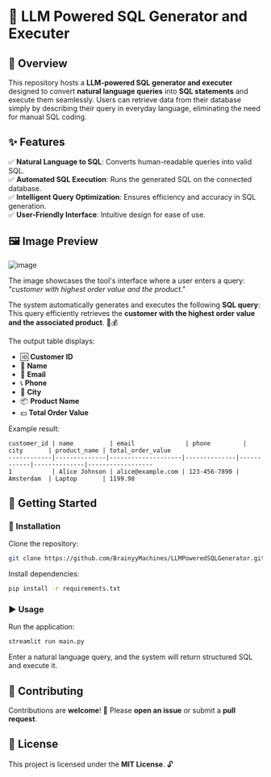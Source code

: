 # 🚀 LLM Powered SQL Generator and Executer

## 📝 Overview
This repository hosts a **LLM-powered SQL generator and executer** designed to convert **natural language queries** into **SQL statements** and execute them seamlessly. Users can retrieve data from their database simply by describing their query in everyday language, eliminating the need for manual SQL coding.

## ✨ Features
✅ **Natural Language to SQL**: Converts human-readable queries into valid SQL.  
✅ **Automated SQL Execution**: Runs the generated SQL on the connected database.  
✅ **Intelligent Query Optimization**: Ensures efficiency and accuracy in SQL generation.  
✅ **User-Friendly Interface**: Intuitive design for ease of use.  

## 🖼️ Image Preview

![image](https://github.com/user-attachments/assets/d2118892-5b0c-475b-af91-3ab37e074bff)

The image showcases the tool's interface where a user enters a query:  
*"customer with highest order value and the product."*

The system automatically generates and executes the following **SQL query**:
This query efficiently retrieves the **customer with the highest order value and the associated product**. 🛒💰

The output table displays:
- 🆔 **Customer ID**
- 👤 **Name**
- 📧 **Email**
- 📞 **Phone**
- 📍 **City**
- 📦 **Product Name**
- 💵 **Total Order Value**

Example result:
```
customer_id | name          | email              | phone         | city       | product_name | total_order_value
------------|--------------|--------------------|--------------|------------|--------------|------------------
1           | Alice Johnson | alice@example.com | 123-456-7890 | Amsterdam  | Laptop       | 1199.98
```

## 🚀 Getting Started
### 🔧 Installation
Clone the repository:
```bash
git clone https://github.com/BrainyyMachines/LLMPoweredSQLGenerator.git
```
Install dependencies:
```bash
pip install -r requirements.txt
```

### ▶️ Usage
Run the application:
```bash
streamlit run main.py
```
Enter a natural language query, and the system will return structured SQL and execute it.

## 🤝 Contributing
Contributions are **welcome**! 🎉 Please **open an issue** or submit a **pull request**.

## 📜 License
This project is licensed under the **MIT License**. 🔓


